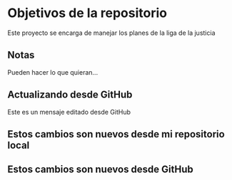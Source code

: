 # Objetivos de la repositorio

Este proyecto se encarga de manejar los planes de la liga de la justicia


## Notas
Pueden hacer lo que quieran...

## Actualizando desde GitHub
Este es un mensaje editado desde GitHub

## Estos cambios son nuevos desde mi repositorio local
## Estos cambios son nuevos desde GitHub
